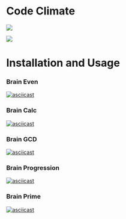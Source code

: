 
# Code Climate
<a href="https://codeclimate.com/github/codeclimate/codeclimate/maintainability"><img src="https://api.codeclimate.com/v1/badges/a99a88d28ad37a79dbf6/maintainability" /></a>

<a href="https://codeclimate.com/github/codeclimate/codeclimate/test_coverage"><img src="https://api.codeclimate.com/v1/badges/a99a88d28ad37a79dbf6/test_coverage" /></a>

# Installation and Usage
### Brain Even


[![asciicast](https://asciinema.org/a/IogT4GPJ0gMaEj5dDrbSdcZeO.svg)](https://asciinema.org/a/IogT4GPJ0gMaEj5dDrbSdcZeO)

### Brain Calc

[![asciicast](https://asciinema.org/a/tLSnVBtd9K8mlLPG2sCLMJ4Jl.svg)](https://asciinema.org/a/tLSnVBtd9K8mlLPG2sCLMJ4Jl)

### Brain GCD

[![asciicast](https://asciinema.org/a/OlyUTWS9SIU92nnNDjDmF6yIc.svg)](https://asciinema.org/a/OlyUTWS9SIU92nnNDjDmF6yIc)

### Brain Progression

[![asciicast](https://asciinema.org/a/5WH00i8LmwmWYZ6iISjK3PZvJ.svg)](https://asciinema.org/a/5WH00i8LmwmWYZ6iISjK3PZvJ)

### Brain Prime

[![asciicast](https://asciinema.org/a/gD6IzyFmbB8dTJ5TLOLOXj2Vk.svg)](https://asciinema.org/a/gD6IzyFmbB8dTJ5TLOLOXj2Vk)

